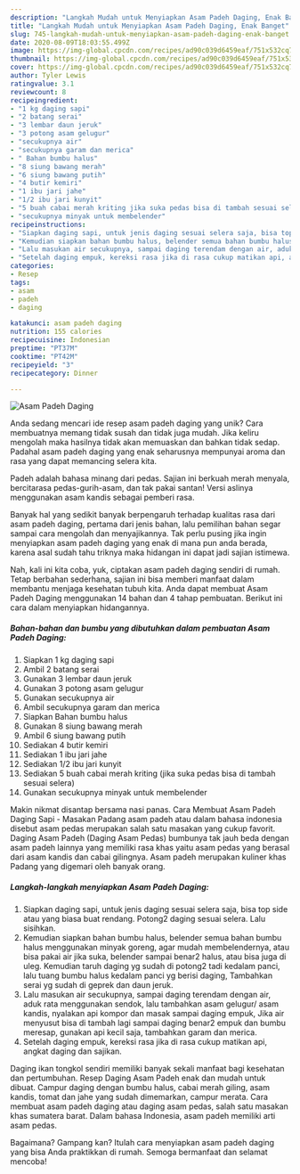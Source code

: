 ```yaml
---
description: "Langkah Mudah untuk Menyiapkan Asam Padeh Daging, Enak Banget"
title: "Langkah Mudah untuk Menyiapkan Asam Padeh Daging, Enak Banget"
slug: 745-langkah-mudah-untuk-menyiapkan-asam-padeh-daging-enak-banget
date: 2020-08-09T18:03:55.499Z
image: https://img-global.cpcdn.com/recipes/ad90c039d6459eaf/751x532cq70/asam-padeh-daging-foto-resep-utama.jpg
thumbnail: https://img-global.cpcdn.com/recipes/ad90c039d6459eaf/751x532cq70/asam-padeh-daging-foto-resep-utama.jpg
cover: https://img-global.cpcdn.com/recipes/ad90c039d6459eaf/751x532cq70/asam-padeh-daging-foto-resep-utama.jpg
author: Tyler Lewis
ratingvalue: 3.1
reviewcount: 8
recipeingredient:
- "1 kg daging sapi"
- "2 batang serai"
- "3 lembar daun jeruk"
- "3 potong asam gelugur"
- "secukupnya air"
- "secukupnya garam dan merica"
- " Bahan bumbu halus"
- "8 siung bawang merah"
- "6 siung bawang putih"
- "4 butir kemiri"
- "1 ibu jari jahe"
- "1/2 ibu jari kunyit"
- "5 buah cabai merah kriting jika suka pedas bisa di tambah sesuai selera"
- "secukupnya minyak untuk membelender"
recipeinstructions:
- "Siapkan daging sapi, untuk jenis daging sesuai selera saja, bisa top side atau yang biasa buat rendang. Potong2 daging sesuai selera. Lalu sisihkan."
- "Kemudian siapkan bahan bumbu halus, belender semua bahan bumbu halus menggunakan minyak goreng, agar mudah membelendernya, atau bisa pakai air jika suka, belender sampai benar2 halus, atau bisa juga di uleg. Kemudian taruh daging yg sudah di potong2 tadi kedalam panci, lalu tuang bumbu halus kedalam panci yg berisi daging, Tambahkan serai yg sudah di geprek dan daun jeruk."
- "Lalu masukan air secukupnya, sampai daging terendam dengan air, aduk rata menggunakan sendok, lalu tambahkan asam gelugur/ asam kandis, nyalakan api kompor dan masak sampai daging empuk, Jika air menyusut bisa di tambah lagi sampai daging benar2 empuk dan bumbu meresap, gunakan api kecil saja, tambahkan garam dan merica."
- "Setelah daging empuk, kereksi rasa jika di rasa cukup matikan api, angkat daging dan sajikan."
categories:
- Resep
tags:
- asam
- padeh
- daging

katakunci: asam padeh daging 
nutrition: 155 calories
recipecuisine: Indonesian
preptime: "PT37M"
cooktime: "PT42M"
recipeyield: "3"
recipecategory: Dinner

---
```



![Asam Padeh Daging](https://img-global.cpcdn.com/recipes/ad90c039d6459eaf/751x532cq70/asam-padeh-daging-foto-resep-utama.jpg)

Anda sedang mencari ide resep asam padeh daging yang unik? Cara membuatnya memang tidak susah dan tidak juga mudah. Jika keliru mengolah maka hasilnya tidak akan memuaskan dan bahkan tidak sedap. Padahal asam padeh daging yang enak seharusnya mempunyai aroma dan rasa yang dapat memancing selera kita.

Padeh adalah bahasa minang dari pedas. Sajian ini berkuah merah menyala, bercitarasa pedas-gurih-asam, dan tak pakai santan! Versi aslinya menggunakan asam kandis sebagai pemberi rasa.

Banyak hal yang sedikit banyak berpengaruh terhadap kualitas rasa dari asam padeh daging, pertama dari jenis bahan, lalu pemilihan bahan segar sampai cara mengolah dan menyajikannya. Tak perlu pusing jika ingin menyiapkan asam padeh daging yang enak di mana pun anda berada, karena asal sudah tahu triknya maka hidangan ini dapat jadi sajian istimewa.


Nah, kali ini kita coba, yuk, ciptakan asam padeh daging sendiri di rumah. Tetap berbahan sederhana, sajian ini bisa memberi manfaat dalam membantu menjaga kesehatan tubuh kita. Anda dapat membuat Asam Padeh Daging menggunakan 14 bahan dan 4 tahap pembuatan. Berikut ini cara dalam menyiapkan hidangannya.

<!--inarticleads1-->

##### Bahan-bahan dan bumbu yang dibutuhkan dalam pembuatan Asam Padeh Daging:

1. Siapkan 1 kg daging sapi
1. Ambil 2 batang serai
1. Gunakan 3 lembar daun jeruk
1. Gunakan 3 potong asam gelugur
1. Gunakan secukupnya air
1. Ambil secukupnya garam dan merica
1. Siapkan  Bahan bumbu halus
1. Gunakan 8 siung bawang merah
1. Ambil 6 siung bawang putih
1. Sediakan 4 butir kemiri
1. Sediakan 1 ibu jari jahe
1. Sediakan 1/2 ibu jari kunyit
1. Sediakan 5 buah cabai merah kriting (jika suka pedas bisa di tambah sesuai selera)
1. Gunakan secukupnya minyak untuk membelender


Makin nikmat disantap bersama nasi panas. Cara Membuat Asam Padeh Daging Sapi - Masakan Padang asam padeh atau dalam bahasa indonesia disebut asam pedas merupakan salah satu masakan yang cukup favorit. Daging Asam Padeh (Daging Asam Pedas) bumbunya tak jauh beda dengan asam padeh lainnya yang memiliki rasa khas yaitu asam pedas yang berasal dari asam kandis dan cabai gilingnya. Asam padeh merupakan kuliner khas Padang yang digemari oleh banyak orang. 

<!--inarticleads2-->

##### Langkah-langkah menyiapkan Asam Padeh Daging:

1. Siapkan daging sapi, untuk jenis daging sesuai selera saja, bisa top side atau yang biasa buat rendang. Potong2 daging sesuai selera. Lalu sisihkan.
1. Kemudian siapkan bahan bumbu halus, belender semua bahan bumbu halus menggunakan minyak goreng, agar mudah membelendernya, atau bisa pakai air jika suka, belender sampai benar2 halus, atau bisa juga di uleg. Kemudian taruh daging yg sudah di potong2 tadi kedalam panci, lalu tuang bumbu halus kedalam panci yg berisi daging, Tambahkan serai yg sudah di geprek dan daun jeruk.
1. Lalu masukan air secukupnya, sampai daging terendam dengan air, aduk rata menggunakan sendok, lalu tambahkan asam gelugur/ asam kandis, nyalakan api kompor dan masak sampai daging empuk, Jika air menyusut bisa di tambah lagi sampai daging benar2 empuk dan bumbu meresap, gunakan api kecil saja, tambahkan garam dan merica.
1. Setelah daging empuk, kereksi rasa jika di rasa cukup matikan api, angkat daging dan sajikan.


Daging ikan tongkol sendiri memiliki banyak sekali manfaat bagi kesehatan dan pertumbuhan. Resep Daging Asam Padeh enak dan mudah untuk dibuat. Campur daging dengan bumbu halus, cabai merah giling, asam kandis, tomat dan jahe yang sudah dimemarkan, campur merata. Cara membuat asam padeh daging atau daging asam pedas, salah satu masakan khas sumatera barat. Dalam bahasa Indonesia, asam padeh memiliki arti asam pedas. 

Bagaimana? Gampang kan? Itulah cara menyiapkan asam padeh daging yang bisa Anda praktikkan di rumah. Semoga bermanfaat dan selamat mencoba!
